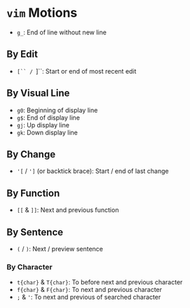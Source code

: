 # `vim` Motions

* `g_`: End of line without new line

## By Edit

* ```[`` / ```]``: Start or end of most recent edit

## By Visual Line

* `g0`: Beginning of display line
* `g$`: End of display line
* `gj`: Up display line
* `gk`: Down display line

## By Change

- `'[` / `']` (or backtick brace): Start / end of last change

## By Function

* `[[` & `]]`: Next and previous function

## By Sentence

- `(` / `)`: Next / preview sentence

### By Character

* `t{char}` & `T{char}`: To before next and previous character
* `f{char}` & `F{char}`: To next and previous character
* `;` & `'`: To next and previous of searched character
